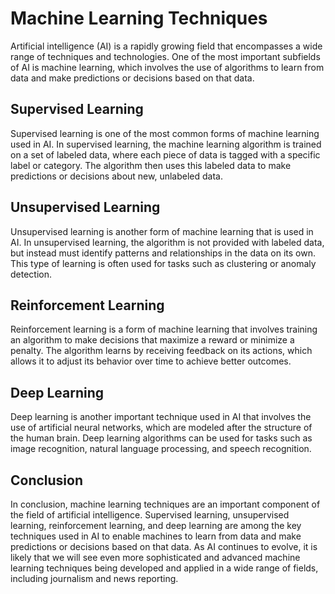 Machine Learning Techniques
==============================================================================================

Artificial intelligence (AI) is a rapidly growing field that encompasses a wide range of techniques and technologies. One of the most important subfields of AI is machine learning, which involves the use of algorithms to learn from data and make predictions or decisions based on that data.

Supervised Learning
-------------------

Supervised learning is one of the most common forms of machine learning used in AI. In supervised learning, the machine learning algorithm is trained on a set of labeled data, where each piece of data is tagged with a specific label or category. The algorithm then uses this labeled data to make predictions or decisions about new, unlabeled data.

Unsupervised Learning
---------------------

Unsupervised learning is another form of machine learning that is used in AI. In unsupervised learning, the algorithm is not provided with labeled data, but instead must identify patterns and relationships in the data on its own. This type of learning is often used for tasks such as clustering or anomaly detection.

Reinforcement Learning
----------------------

Reinforcement learning is a form of machine learning that involves training an algorithm to make decisions that maximize a reward or minimize a penalty. The algorithm learns by receiving feedback on its actions, which allows it to adjust its behavior over time to achieve better outcomes.

Deep Learning
-------------

Deep learning is another important technique used in AI that involves the use of artificial neural networks, which are modeled after the structure of the human brain. Deep learning algorithms can be used for tasks such as image recognition, natural language processing, and speech recognition.

Conclusion
----------

In conclusion, machine learning techniques are an important component of the field of artificial intelligence. Supervised learning, unsupervised learning, reinforcement learning, and deep learning are among the key techniques used in AI to enable machines to learn from data and make predictions or decisions based on that data. As AI continues to evolve, it is likely that we will see even more sophisticated and advanced machine learning techniques being developed and applied in a wide range of fields, including journalism and news reporting.
